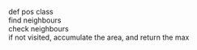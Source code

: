 def pos class <br />
find neighbours <br />
check neighbours <br />
if not visited, accumulate the area, and return the max
